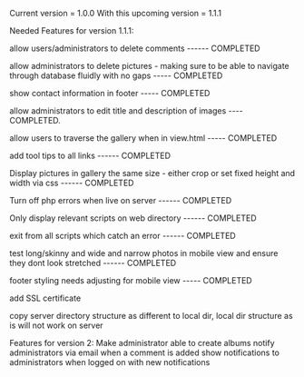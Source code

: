 Current version = 1.0.0
With this upcoming version = 1.1.1




Needed Features for version 1.1.1:

allow users/administrators to delete comments ------ COMPLETED

allow administrators to delete pictures - making sure to be able to navigate through database fluidly with no gaps ----- COMPLETED

show contact information in footer ----- COMPLETED

allow administrators to edit title and description of images ---- COMPLETED.

allow users to traverse the gallery when in view.html ----- COMPLETED

add tool tips to all links ------ COMPLETED

Display pictures in gallery the same size - either crop or set fixed height and width via css ------ COMPLETED

Turn off php errors when live on server ------ COMPLETED

Only display relevant scripts on web directory ------ COMPLETED

exit from all scripts which catch an error ------ COMPLETED

test long/skinny and wide and narrow photos in mobile view and ensure they dont look stretched ------ COMPLETED

footer styling needs adjusting for mobile view ----- COMPLETED

add SSL certificate

copy server directory structure as different to local dir, local dir structure as is will not work on server






Features for version 2:
Make administrator able to create albums
notify administrators via email when a comment is added
show notifications to administrators when logged on with new notifications